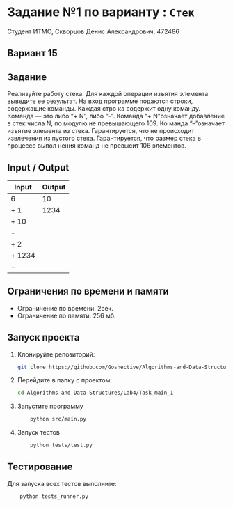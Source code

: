 # Задание №1 по варианту : `Стек`
Студент ИТМО,  Скворцов Денис Александрович, 472486

## Вариант 15

## Задание 
Реализуйте работу стека. Для каждой операции изъятия элемента выведите ее
 результат.
 На вход программе подаются строки, содержащие команды. Каждая стро
ка содержит одну команду. Команда — это либо “+ N”, либо “–”. Команда “+
 N”означает добавление в стек числа N, по модулю не превышающего 109. Ко
манда “–”означает изъятие элемента из стека. Гарантируется, что не происходит
 извлечения из пустого стека. Гарантируется, что размер стека в процессе выпол
нения команд не превысит 106 элементов. 

## Input / Output 

| Input    | Output |
|----------|----------|
|6         | 10       |
|+ 1       | 1234     |
|+ 10      |          |
|-         |          |
|+ 2       |          |
|+ 1234    |          |
|-         |          |

## Ограничения по времени и памяти

- Ограничение по времени. 2сек.
- Ограничение по памяти. 256 мб.


## Запуск проекта
1. Клонируйте репозиторий:
   ```bash
   git clone https://github.com/Goshective/Algorithms-and-Data-Structures
   ```
2. Перейдите в папку с проектом:
   ```bash
   cd Algorithms-and-Data-Structures/Lab4/Task_main_1
   ```

3. Запустите программу
    ```bash
        python src/main.py
    ```

4. Запуск тестов
    ```bash
        python tests/test.py
    ```

## Тестирование
Для запуска всех тестов выполните:
```bash
    python tests_runner.py
```